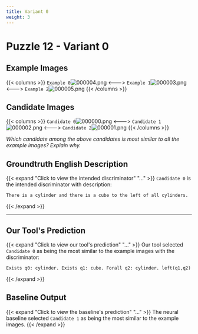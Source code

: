 ```yaml
---
title: Variant 0
weight: 3
---
```


# Puzzle 12 - Variant 0

## Example Images
{{< columns >}}
`Example 0`![000004.png](/clevr-variants/aphaeresis/fovariant-0/render/images/CLEVR_val_000004.png)
<--->
`Example 1`![000003.png](/clevr-variants/aphaeresis/fovariant-0/render/images/CLEVR_val_000003.png)
<--->
`Example 2`![000005.png](/clevr-variants/aphaeresis/fovariant-0/render/images/CLEVR_val_000005.png)
{{< /columns >}}

## Candidate Images
{{< columns >}}
`Candidate 0`![000000.png](/clevr-variants/aphaeresis/fovariant-0/render/images/CLEVR_val_000000.png)
<--->
`Candidate 1`![000002.png](/clevr-variants/aphaeresis/fovariant-0/render/images/CLEVR_val_000002.png)
<--->
`Candidate 2`![000001.png](/clevr-variants/aphaeresis/fovariant-0/render/images/CLEVR_val_000001.png)
{{< /columns >}}

*Which candidate among the above candidates is most similar to all the example images? Explain why.*

## Groundtruth English Description

{{< expand "Click to view the intended discriminator" "..." >}}
`Candidate 0` is the intended discriminator with description:
```plaintext 
There is a cylinder and there is a cube to the left of all cylinders.
```
{{< /expand >}}

---



## Our Tool's Prediction

{{< expand "Click to view our tool's prediction" "..." >}}
Our tool selected `Candidate 0` as being the most similar to the example images with the discriminator:
```plaintext
Exists q0: cylinder. Exists q1: cube. Forall q2: cylinder. left(q1,q2)
```
{{< /expand >}}



## Baseline Output

{{< expand "Click to view the baseline's prediction" "..." >}}
The neural baseline selected `Candidate 1` as being the most similar to the example images.
{{< /expand >}}


